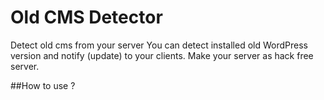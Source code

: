 # Old CMS Detector 
Detect old cms from your server
You can detect installed old WordPress version and notify (update) to your clients.
Make your server as hack free server. 

##How to use ?

 
